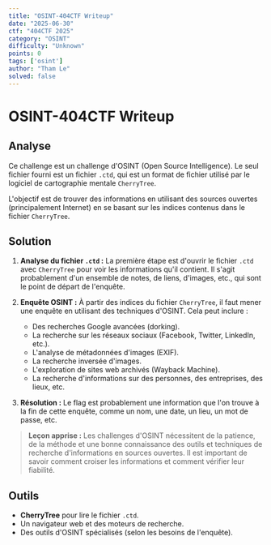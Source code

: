 ```yaml
---
title: "OSINT-404CTF Writeup"
date: "2025-06-30"
ctf: "404CTF 2025"
category: "OSINT"
difficulty: "Unknown"
points: 0
tags: ['osint']
author: "Tham Le"
solved: false
---
```


# OSINT-404CTF Writeup

## Analyse

Ce challenge est un challenge d'OSINT (Open Source Intelligence). Le seul fichier fourni est un fichier `.ctd`, qui est un format de fichier utilisé par le logiciel de cartographie mentale `CherryTree`.

L'objectif est de trouver des informations en utilisant des sources ouvertes (principalement Internet) en se basant sur les indices contenus dans le fichier `CherryTree`.

## Solution

1.  **Analyse du fichier `.ctd` :** La première étape est d'ouvrir le fichier `.ctd` avec `CherryTree` pour voir les informations qu'il contient. Il s'agit probablement d'un ensemble de notes, de liens, d'images, etc., qui sont le point de départ de l'enquête.

2.  **Enquête OSINT :** À partir des indices du fichier `CherryTree`, il faut mener une enquête en utilisant des techniques d'OSINT. Cela peut inclure :
    *   Des recherches Google avancées (dorking).
    *   La recherche sur les réseaux sociaux (Facebook, Twitter, LinkedIn, etc.).
    *   L'analyse de métadonnées d'images (EXIF).
    *   La recherche inversée d'images.
    *   L'exploration de sites web archivés (Wayback Machine).
    *   La recherche d'informations sur des personnes, des entreprises, des lieux, etc.

3.  **Résolution :** Le flag est probablement une information que l'on trouve à la fin de cette enquête, comme un nom, une date, un lieu, un mot de passe, etc.

> **Leçon apprise :** Les challenges d'OSINT nécessitent de la patience, de la méthode et une bonne connaissance des outils et techniques de recherche d'informations en sources ouvertes. Il est important de savoir comment croiser les informations et comment vérifier leur fiabilité.

## Outils

-   **CherryTree** pour lire le fichier `.ctd`.
-   Un navigateur web et des moteurs de recherche.
-   Des outils d'OSINT spécialisés (selon les besoins de l'enquête).
